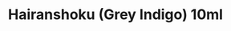 ---
layout: product
title: "Hairanshoku (Grey Indigo) 10ml"
price: "330" 
desc: "Acrylic Laquer 10mL"
img_path: "/assets/img/RC329.webp"
brand: "AK "
available: true
special_offer: false
new: false
soon: false
cat: "020000"
subcat: "020200"
subsubcat: "020201"
sifra: "RC329"
popular: false
spec: false
---